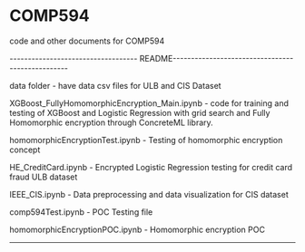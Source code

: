 # COMP594
code and other documents for COMP594

----------------------------------- README-------------------------------------------------


data folder - have data csv files for ULB and CIS Dataset

XGBoost_FullyHomomorphicEncryption_Main.ipynb - code for training and testing of XGBoost and Logistic Regression with grid search and Fully Homomorphic encryption through ConcreteML library.

homomorphicEncryptionTest.ipynb - Testing of homomorphic encryption concept

HE_CreditCard.ipynb - Encrypted Logistic Regression testing for credit card fraud ULB dataset

IEEE_CIS.ipynb - Data preprocessing and data visualization for CIS dataset 

comp594Test.ipynb - POC Testing file

homomorphicEncryptionPOC.ipynb - Homomorphic encryption POC

--------------------------------------------------------------------------------------------
